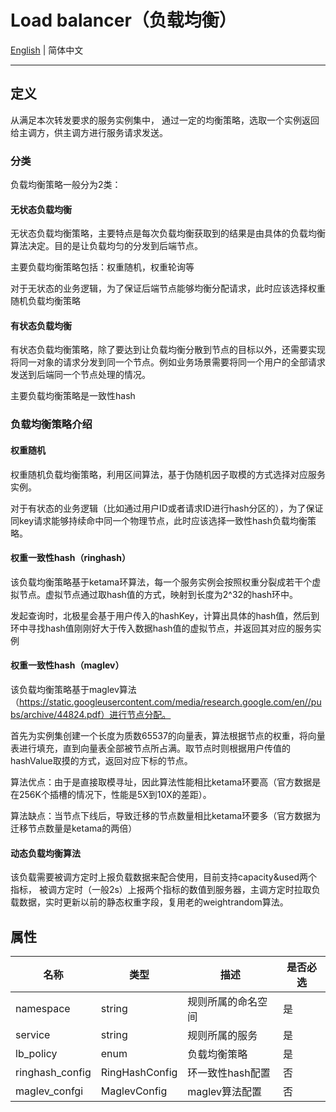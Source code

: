 # Load balancer（负载均衡）

[English](./loadbalancer.md) | 简体中文

---

## 定义

从满足本次转发要求的服务实例集中， 通过一定的均衡策略，选取一个实例返回给主调方，供主调方进行服务请求发送。

### 分类

负载均衡策略一般分为2类：

#### 无状态负载均衡

无状态负载均衡策略，主要特点是每次负载均衡获取到的结果是由具体的负载均衡算法决定。目的是让负载均匀的分发到后端节点。

主要负载均衡策略包括：权重随机，权重轮询等

对于无状态的业务逻辑，为了保证后端节点能够均衡分配请求，此时应该选择权重随机负载均衡策略

#### 有状态负载均衡

有状态负载均衡策略，除了要达到让负载均衡分散到节点的目标以外，还需要实现将同一对象的请求分发到同一个节点。例如业务场景需要将同一个用户的全部请求发送到后端同一个节点处理的情况。

主要负载均衡策略是一致性hash

### 负载均衡策略介绍

#### 权重随机

权重随机负载均衡策略，利用区间算法，基于伪随机因子取模的方式选择对应服务实例。

对于有状态的业务逻辑（比如通过用户ID或者请求ID进行hash分区的），为了保证同key请求能够持续命中同一个物理节点，此时应该选择一致性hash负载均衡策略。

#### 权重一致性hash（ringhash）

该负载均衡策略基于ketama环算法，每一个服务实例会按照权重分裂成若干个虚拟节点。虚拟节点通过取hash值的方式，映射到长度为2^32的hash环中。

发起查询时，北极星会基于用户传入的hashKey，计算出具体的hash值，然后到环中寻找hash值刚刚好大于传入数据hash值的虚拟节点，并返回其对应的服务实例

#### 权重一致性hash（maglev）

该负载均衡策略基于maglev算法（https://static.googleusercontent.com/media/research.google.com/en//pubs/archive/44824.pdf）进行节点分配。

首先为实例集创建一个长度为质数65537的向量表，算法根据节点的权重，将向量表进行填充，直到向量表全部被节点所占满。取节点时则根据用户传值的hashValue取摸的方式，返回对应下标的节点。

算法优点：由于是直接取模寻址，因此算法性能相比ketama环要高（官方数据是在256K个插槽的情况下，性能是5X到10X的差距）。

算法缺点：当节点下线后，导致迁移的节点数量相比ketama环要多（官方数据为迁移节点数量是ketama的两倍）

#### 动态负载均衡算法

该负载需要被调方定时上报负载数据来配合使用，目前支持capacity&used两个指标， 被调方定时（一般2s）上报两个指标的数值到服务器，主调方定时拉取负载数据，实时更新以前的静态权重字段，复用老的weightrandom算法。

## 属性

| 名称            | 类型           | 描述               | 是否必选 |
| --------------- | -------------- | ------------------ | -------- |
| namespace       | string         | 规则所属的命名空间 | 是       |
| service         | string         | 规则所属的服务     | 是       |
| lb_policy       | enum           | 负载均衡策略       | 是       |
| ringhash_config | RingHashConfig | 环一致性hash配置   | 否       |
| maglev_confgi   | MaglevConfig   | maglev算法配置     | 否       |





